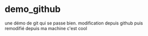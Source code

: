 # demo_github
une démo de git qui se passe bien.
modification depuis github
puis remodifié depuis ma machine
c'est cool
